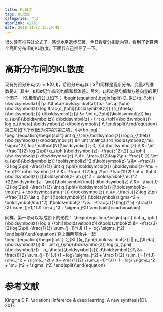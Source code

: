 ```yaml
---
title: KL散度
tags: KL散度
categories: 学习
abbrlink: 62738
date: 2018-11-27 15:59:48
---
```

很久没有推导过公式了，感觉水平退步显著，今日看变分推断内容，看到了计算两个高斯分布间的KL散度，下面我自己推导了一下。

# 高斯分布间的KL散度
现有先验分布$p_{\theta}(z) = \boldsymbol{N}(0, \boldsymbol{I})$，后验分布$q_{\phi}(\boldsymbol{z}\mid \boldsymbol{x}^{(i)})$同样是高斯分布。变量$z$的维数是$J$。其中，$\boldsymbol{u}$和$\boldsymbol{\sigma}$记作点$i$的均值和标准差。另外，$\mu_j$和$\sigma_j$是均值和方差向量的第$j$个因子。
KL散度的公式如下：
\begin{equation}\begin{split}
D_{KL}(q_{\phi}(\boldsymbol{z})|| p_{\theta}(\boldsymbol{z})) &= \int q_{\phi}(\boldsymbol{z}) log \frac{q_{\phi}(\boldsymbol{z})} {p_{\theta}(\boldsymbol{z})} d\boldsymbol{z}\\\\
&= \int q_{\phi}(\boldsymbol{z}) log q_{\phi}(\boldsymbol{z}) d\boldsymbol{z} - \int q_{\phi}(\boldsymbol{z}) log p_{\theta}(\boldsymbol{z}) d\boldsymbol{z} \\\\
\end{split}\end{equation}
第二项如下所示(因为先写的第二项，小声bb.jpg)：
\begin{equation}\begin{split}
\int q_{\phi}(\boldsymbol{z}) log p_{\theta}(\boldsymbol{z}) d\boldsymbol{z} &= \int \mathcal{N}(\boldsymbol{z;\mu, \sigma^2}) log \mathcal{N}(\boldsymbol{z; 0, I})d \boldsymbol{z} \\\\
&= \int -\frac{1}{2} log{2\pi}\ q_{\phi}(\boldsymbol{z}) -\frac{z^2}{2} q_{\phi}(\boldsymbol{z}) d\boldsymbol{z} \\\\
&= -\frac{J}{2}log(2\pi) -\frac{1}{2} \int q_{\phi}(\boldsymbol{z}) \boldsymbol{z}^2 d\boldsymbol{z} \\\\
&= -\frac{J}{2}log(2\pi) -\frac{1}{2} \int q_{\phi}(\boldsymbol{z}) (\boldsymbol{z- \mu + \mu})^2 d\boldsymbol{z} \\\\
&= -\frac{J}{2}log(2\pi) -\frac{1}{2} \int q_{\phi}(\boldsymbol{z}) [(\boldsymbol{z- \mu})^2 + \boldsymbol{\mu}^2 +2(\boldsymbol{z - \mu})\boldsymbol{\mu}] d\boldsymbol{z} \\\\
&= -\frac{J}{2}log(2\pi) -\frac{1}{2} \int q_{\phi}(\boldsymbol{z}) [(\boldsymbol{z- \mu})^2 + \boldsymbol{\mu}^2)] d\boldsymbol{z} \\\\
&= -\frac{J}{2}log(2\pi) -\frac{1}{2} \int q_{\phi}(\boldsymbol{z}) (\boldsymbol{\sigma}^2 + \boldsymbol{\mu}^2) d\boldsymbol{z} \\\\
&= -\frac{J}{2}log(2\pi) -\frac{1}{2} \sum_{j=1}^{J} (\mu_j^2 + \sigma_j^2)
\end{split}\end{equation}

同样，第一项可以写成如下的形式：
\begin{equation}\begin{split}
\int q_{\phi}(\boldsymbol{z}) log q_{\phi}(\boldsymbol{z}) d\boldsymbol{z} &= -\frac{J}{2}log(2\pi) -\frac{1}{2} \sum_{j=1}^{J} (1 + log\ \sigma_j^2)
\end{split}\end{equation}
将上面两项合并一起：
\begin{equation}\begin{split}
D_{KL}(q_{\phi}(\boldsymbol{z}) || p_{\theta}(\boldsymbol{z})) &= \int q_{\phi}(\boldsymbol{z}) log (q_{\phi}(\boldsymbol{z}) - p_{\theta}(\boldsymbol{z})) d\boldsymbol{z}\\\\
&= -\frac{1}{2} \sum_{j=1}^{J} (1 + log\ \sigma_j^2) + \frac{1}{2} \sum_{j=1}^{J} (\mu_j^2 + \sigma_j^2) \\\\
&= \frac{1}{2} \sum_{j=1}^{J} (-1 - log\ \sigma_j^2 + \mu_j^2 + \sigma_j^2)
\end{split}\end{equation}

# 参考文献
Kingma D P. Variational inference & deep learning: A new synthesis[D]. 2017.
